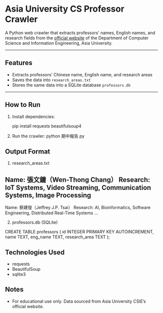 #  Asia University CS Professor Crawler

A Python web crawler that extracts professors' names, English names, and research fields from the [official website](https://csie.asia.edu.tw/zh_tw/TeacherIntroduction/Full_time_faculty) of the Department of Computer Science and Information Engineering, Asia University.

---

##  Features

- Extracts professors’ Chinese name, English name, and research areas
- Saves the data into `research_areas.txt`
- Stores the same data into a SQLite database `professors.db`

---

##  How to Run

1. Install dependencies:
   
   pip install requests beautifulsoup4

2. Run the crawler:
   python 期中報告.py

## Output Format

1. research_areas.txt
   
  Name: 張文鐘（Wen-Thong Chang）
  Research: IoT Systems, Video Streaming, Communication Systems, Image Processing
  ---
  Name: 蔡建發（Jeffrey J.P. Tsai）
  Research: AI, Bioinformatics, Software Engineering, Distributed Real-Time Systems
  ...

2.  professors.db (SQLite)

   CREATE TABLE professors (
    id INTEGER PRIMARY KEY AUTOINCREMENT,
    name TEXT,
    eng_name TEXT,
    research_area TEXT
  );

## Technologies Used

  - requests
  - BeautifulSoup
  - sqlite3

## Notes

  - For educational use only. Data sourced from Asia University CSIE’s official website.
